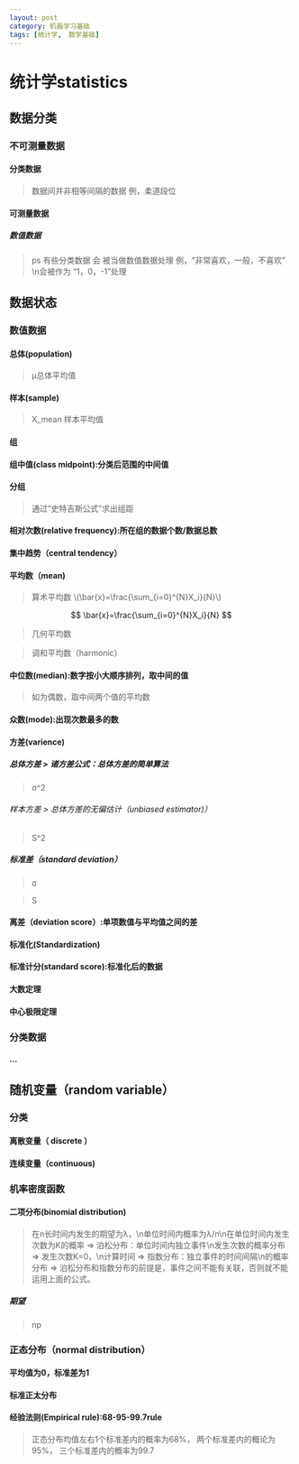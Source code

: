 ```yaml
---
layout: post
category: 机器学习基础
tags: [统计学,　数学基础]
---
```

统计学statistics
==============

## 数据分类

### 不可测量数据

#### 分类数据

> 数据间并非相等间隔的数据
> 例，柔道段位

#### 可测量数据

##### 数值数据

> ps 有些分类数据 会 被当做数值数据处理
> 例，“非常喜欢，一般，不喜欢” \n会被作为 “1，0，-1”处理
  

## 数据状态

### 数值数据

#### 总体(population)

> μ总体平均值

#### 样本(sample)

> X_mean 样本平均值

#### 组

#### 组中值(class midpoint):分类后范围的中间值

#### 分组

> 通过“史特吉斯公式”求出组距

#### 相对次数(relative frequency):所在组的数据个数/数据总数

#### 集中趋势（central tendency）

#### 平均数（mean)

> 算术平均数 \\(\bar{x}=\frac{\sum_{i=0}^{N}X_i}{N}\\)

$$ 
  \bar{x}=\frac{\sum_{i=0}^{N}X_i}{N}
$$

> 几何平均数

> 调和平均数（harmonic）
	
#### 中位数(median):数字按小大顺序排列，取中间的值
	   
> 如为偶数，取中间两个值的平均数
	
#### 众数(mode):出现次数最多的数

#### 方差(varience)

##### 总体方差  > 诸方差公式：总体方差的简单算法

> σ^2

###### 样本方差  > 总体方差的无偏估计（unbiased estimator)）

> S^2 

##### 标准差（standard deviation）

> σ

> S

#### 离差（deviation score）:单项数值与平均值之间的差
		
#### 标准化(Standardization)
			
#### 标准计分(standard score):标准化后的数据

#### 大数定理

#### 中心极限定理


### 分类数据

#### ...

## 随机变量（random variable）

### 分类

#### 离散变量（ discrete ）

#### 连续变量（continuous)

### 机率密度函数

#### 二项分布(binomial distribution)

> 在n长时间内发生的期望为λ，\n单位时间内概率为λ/n\n在单位时间内发生次数为K的概率 =>
> 泊松分布：单位时间内独立事件\n发生次数的概率分布 =>
> 发生次数K=0，\n计算时间 =>
> 指数分布：独立事件的时间间隔\n的概率分布 =>
> 泊松分布和指数分布的前提是，事件之间不能有关联，否则就不能运用上面的公式。
	
##### 期望 

> np

### 正态分布（normal distribution）

#### 平均值为0，标准差为1

#### 标准正太分布

#### 经验法则(Empirical rule):68-95-99.7rule

> 正态分布均值左右1个标准差内的概率为68%， 
> 两个标准差内的概论为95%，
> 三个标准差内的概率为99.7
